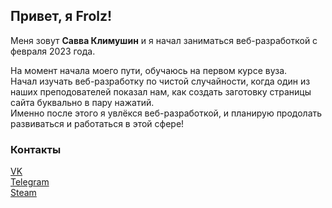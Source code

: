## Привет, я Frolz!
Меня зовут **Савва Климушин** и я начал заниматься веб-разработкой с февраля 2023 года.  

На момент начала моего пути, обучаюсь на первом курсе вуза.  
Начал изучать веб-разработку по чистой случайности, когда один из наших преподователей показал нам, как создать заготовку страницы сайта буквально в пару нажатий.  
Именно после этого я увлёкся веб-разработкой, и планирую продолать развиваться и работаться в этой сфере!  

### Контакты

[VK](https://vk.com/frollz)  
[Telegram](t.me/Frollz)  
[Steam](https://steamcommunity.com/id/frolz/)  
